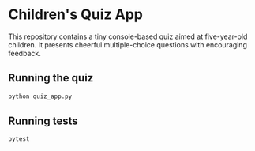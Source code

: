 # Children's Quiz App

This repository contains a tiny console-based quiz aimed at five-year-old children.
It presents cheerful multiple-choice questions with encouraging feedback.

## Running the quiz

```bash
python quiz_app.py
```

## Running tests

```bash
pytest
```
